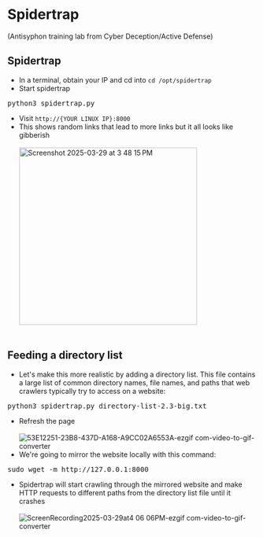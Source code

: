 # Spidertrap
(Antisyphon training lab from Cyber Deception/Active Defense)
## Spidertrap
- In a terminal, obtain your IP and cd into  ```cd /opt/spidertrap```
- Start spidertrap
<pre>python3 spidertrap.py</pre>
- Visit ```http://{YOUR LINUX IP}:8000```
- This shows random links that lead to more links but it all looks like gibberish <br><br>
<img width="361" alt="Screenshot 2025-03-29 at 3 48 15 PM" src="https://github.com/user-attachments/assets/177b977b-ce72-4d86-9a8d-e50cfe95e702" /> <br><br>
## Feeding a directory list
- Let's make this more realistic by adding a directory list. This file contains a large list of common directory names, file names, and paths that web crawlers typically try to access on a website:
<pre>python3 spidertrap.py directory-list-2.3-big.txt</pre>
- Refresh the page <br><br>
![53E12251-23B8-437D-A168-A9CC02A6553A-ezgif com-video-to-gif-converter](https://github.com/user-attachments/assets/8d7da576-a6c0-4ed1-aa36-8194aef1012c) <br>
- We're going to mirror the website locally with this command:
<pre>sudo wget -m http://127.0.0.1:8000</pre>
- Spidertrap will start crawling through the mirrored website and make HTTP requests to different paths from the directory list file until it crashes <br><br>
![ScreenRecording2025-03-29at4 06 06PM-ezgif com-video-to-gif-converter](https://github.com/user-attachments/assets/664dd48c-350f-4123-bc3b-5db997dc7ea1)


